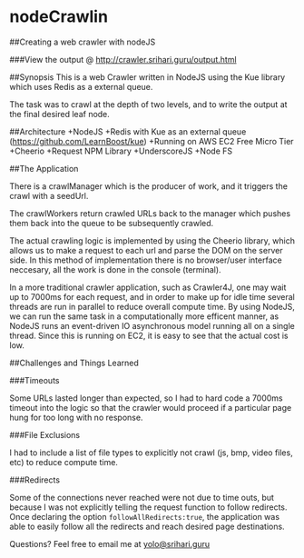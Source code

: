 nodeCrawlin
===========

##Creating a web crawler with nodeJS

###View the output @ http://crawler.srihari.guru/output.html

##Synopsis
This is a web Crawler written in NodeJS using the Kue library which uses Redis as a external queue.

The task was to crawl at the depth of two levels, and to write the output at the final desired leaf node.

##Architecture
+NodeJS
+Redis with Kue as an external queue (https://github.com/LearnBoost/kue)
+Running on AWS EC2 Free Micro Tier
+Cheerio
+Request NPM Library
+UnderscoreJS
+Node FS

##The Application

There is a crawlManager which is the producer of work, and it triggers the crawl with a seedUrl.

The crawlWorkers return crawled URLs back to the manager which pushes them back into the queue to be subsequently crawled.

The actual crawling logic is implemented by using the Cheerio library, which allows us to make a request to each url and parse the DOM on the server side. In this method of implementation there is no browser/user interface neccesary, all the work is done in the console (terminal). 

In a more traditional crawler application, such as Crawler4J, one may wait up to 7000ms for each request, and in order to make up for idle time several threads are run in parallel to reduce overall compute time. By using NodeJS, we can run the same task in a computationally more efficent manner, as NodeJS runs an event-driven IO asynchronous model running all on a single thread. Since this is running on EC2, it is easy to see that the actual cost is low.

##Challenges and Things Learned

###Timeouts

Some URLs lasted longer than expected, so I had to hard code a 7000ms timeout into the logic so that the crawler would proceed if a particular page hung for too long with no response.

###File Exclusions

I had to include a list of file types to explicitly not crawl (js, bmp, video files, etc) to reduce compute time.

###Redirects

Some of the connections never reached were not due to time outs, but because I was not explicitly telling the request function to follow redirects. Once declaring the option `followAllRedirects:true`, the application was able to easily follow all the redirects and reach desired page destinations.

Questions? Feel free to email me at yolo@srihari.guru




